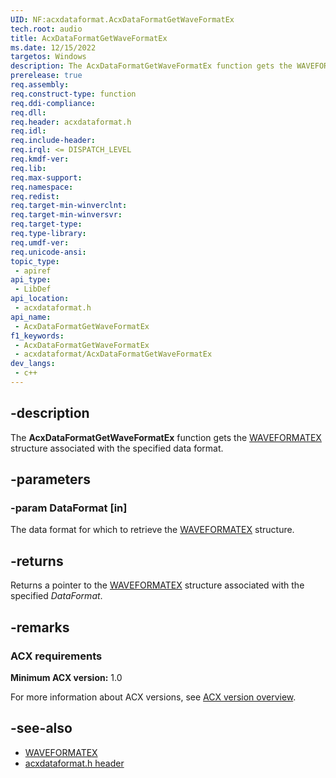```yaml
---
UID: NF:acxdataformat.AcxDataFormatGetWaveFormatEx
tech.root: audio
title: AcxDataFormatGetWaveFormatEx
ms.date: 12/15/2022
targetos: Windows
description: The AcxDataFormatGetWaveFormatEx function gets the WAVEFORMATEX structure associated with the specified data format.
prerelease: true
req.assembly: 
req.construct-type: function
req.ddi-compliance: 
req.dll: 
req.header: acxdataformat.h
req.idl: 
req.include-header: 
req.irql: <= DISPATCH_LEVEL
req.kmdf-ver: 
req.lib: 
req.max-support: 
req.namespace: 
req.redist: 
req.target-min-winverclnt: 
req.target-min-winversvr: 
req.target-type: 
req.type-library: 
req.umdf-ver: 
req.unicode-ansi: 
topic_type:
 - apiref
api_type:
 - LibDef
api_location:
 - acxdataformat.h
api_name:
 - AcxDataFormatGetWaveFormatEx
f1_keywords:
 - AcxDataFormatGetWaveFormatEx
 - acxdataformat/AcxDataFormatGetWaveFormatEx
dev_langs:
 - c++
---
```


## -description

The **AcxDataFormatGetWaveFormatEx** function gets the [WAVEFORMATEX](/windows/win32/api/mmreg/ns-mmreg-waveformatex) structure associated with the specified data format.

## -parameters

### -param DataFormat [in]

The data format for which to retrieve the [WAVEFORMATEX](/windows/win32/api/mmreg/ns-mmreg-waveformatex) structure.

## -returns

Returns a pointer to the [WAVEFORMATEX](/windows/win32/api/mmreg/ns-mmreg-waveformatex) structure associated with the specified *DataFormat*.

## -remarks

### ACX requirements

**Minimum ACX version:** 1.0

For more information about ACX versions, see [ACX version overview](/windows-hardware/drivers/audio/acx-version-overview).

## -see-also

- [WAVEFORMATEX](/windows/win32/api/mmreg/ns-mmreg-waveformatex)
- [acxdataformat.h header](index.md)
